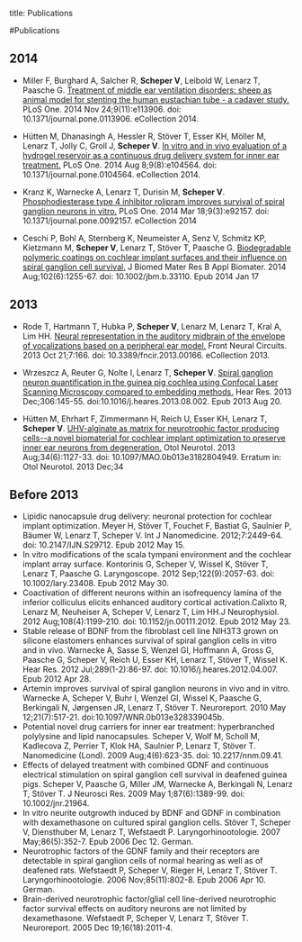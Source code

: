 title: Publications

#Publications

## 2014

* Miller F, Burghard A, Salcher R, **Scheper V**, Leibold W, Lenarz T, Paasche G. [Treatment of middle ear ventilation disorders: sheep as animal model for stenting the human eustachian tube - a cadaver study. ](http://www.plosone.org/article/info%3Adoi%2F10.1371%2Fjournal.pone.0113906) PLoS One. 2014 Nov 24;9(11):e113906. doi: 10.1371/journal.pone.0113906. eCollection 2014.

* Hütten M, Dhanasingh A, Hessler R, Stöver T, Esser KH, Möller M, Lenarz T, Jolly C, Groll J, **Scheper V**. [In vitro and in vivo evaluation of a hydrogel reservoir as a continuous drug delivery system for inner ear treatment.](http://www.plosone.org/article/info%3Adoi%2F10.1371%2Fjournal.pone.0104564) PLoS One. 2014 Aug 8;9(8):e104564. doi: 10.1371/journal.pone.0104564. eCollection 2014.

* Kranz K, Warnecke A, Lenarz T, Durisin M, **Scheper V**. [Phosphodiesterase type 4 inhibitor rolipram improves survival of spiral ganglion neurons in vitro.](http://www.plosone.org/article/info%3Adoi%2F10.1371%2Fjournal.pone.0092157) PLoS One. 2014 Mar 18;9(3):e92157. doi: 10.1371/journal.pone.0092157. eCollection 2014

* Ceschi P, Bohl A, Sternberg K, Neumeister A, Senz V, Schmitz KP, Kietzmann M, **Scheper V**, Lenarz T, Stöver T, Paasche G. [Biodegradable polymeric coatings on cochlear implant surfaces and their influence on spiral ganglion cell survival.](http://onlinelibrary.wiley.com/doi/10.1002/jbm.b.33110/abstract) J Biomed Mater Res B Appl Biomater. 2014 Aug;102(6):1255-67. doi: 10.1002/jbm.b.33110. Epub 2014 Jan 17

## 2013

* Rode T, Hartmann T, Hubka P, **Scheper V**, Lenarz M, Lenarz T, Kral A, Lim HH. [Neural representation in the auditory midbrain of the envelope of vocalizations based on a peripheral ear model.](http://journal.frontiersin.org/Journal/10.3389/fncir.2013.00166/full)  Front Neural Circuits. 2013 Oct 21;7:166. doi: 10.3389/fncir.2013.00166. eCollection 2013.

*   Wrzeszcz A, Reuter G, Nolte I, Lenarz T, **Scheper V**. [Spiral ganglion neuron quantification in the guinea pig cochlea using Confocal Laser Scanning Microscopy compared to embedding methods.](http://www.sciencedirect.com/science/article/pii/S0378595513001937) Hear Res. 2013 Dec;306:145-55. doi:10.1016/j.heares.2013.08.002. Epub 2013 Aug 20.

*  Hütten M, Ehrhart F, Zimmermann H, Reich U, Esser KH, Lenarz T, **Scheper V**. [UHV-alginate as matrix for neurotrophic factor producing cells--a novel biomaterial for cochlear implant optimization to preserve inner ear neurons from degeneration.](http://journals.lww.com/otology-neurotology/pages/articleviewer.aspx?year=2013&issue=08000&article=00027&type=abstract)  Otol Neurotol. 2013 Aug;34(6):1127-33. doi: 10.1097/MAO.0b013e3182804949. Erratum in: Otol Neurotol. 2013 Dec;34



## Before 2013

* Lipidic nanocapsule drug delivery: neuronal protection for cochlear implant optimization. Meyer H, Stöver T, Fouchet F, Bastiat G, Saulnier P, Bäumer W, Lenarz T, Scheper V. Int J Nanomedicine. 2012;7:2449-64. doi: 10.2147/IJN.S29712. Epub 2012 May 15.
* In vitro modifications of the scala tympani environment and the cochlear implant array surface. Kontorinis G, Scheper V, Wissel K, Stöver T, Lenarz T, Paasche G. Laryngoscope. 2012 Sep;122(9):2057-63. doi: 10.1002/lary.23408. Epub 2012 May 30.
* Coactivation of different neurons within an isofrequency lamina of the inferior colliculus elicits enhanced auditory cortical activation.Calixto R, Lenarz M, Neuheiser A, Scheper V, Lenarz T, Lim HH.J Neurophysiol. 2012 Aug;108(4):1199-210. doi: 10.1152/jn.00111.2012. Epub 2012 May 23.
* Stable release of BDNF from the fibroblast cell line NIH3T3 grown on silicone elastomers enhances survival of spiral ganglion cells in vitro and in vivo. Warnecke A, Sasse S, Wenzel GI, Hoffmann A, Gross G, Paasche G, Scheper V, Reich U, Esser KH, Lenarz T, Stöver T, Wissel K. Hear Res. 2012 Jul;289(1-2):86-97. doi: 10.1016/j.heares.2012.04.007. Epub 2012 Apr 28.
* Artemin improves survival of spiral ganglion neurons in vivo and in vitro. Warnecke A, Scheper V, Buhr I, Wenzel GI, Wissel K, Paasche G, Berkingali N, Jørgensen JR, Lenarz T, Stöver T. Neuroreport. 2010 May 12;21(7):517-21. doi:10.1097/WNR.0b013e328339045b.
* Potential novel drug carriers for inner ear treatment: hyperbranched polylysine and lipid nanocapsules. Scheper V, Wolf M, Scholl M, Kadlecova Z, Perrier T, Klok HA, Saulnier P, Lenarz T, Stöver T. Nanomedicine (Lond). 2009 Aug;4(6):623-35. doi: 10.2217/nnm.09.41. 
* Effects of delayed treatment with combined GDNF and continuous electrical stimulation on spiral ganglion cell survival in deafened guinea pigs. Scheper V, Paasche G, Miller JM, Warnecke A, Berkingali N, Lenarz T, Stöver T. J Neurosci Res. 2009 May 1;87(6):1389-99. doi: 10.1002/jnr.21964.
* In vitro neurite outgrowth induced by BDNF and GDNF in combination with dexamethasone on cultured spiral ganglion cells. Stöver T, Scheper V, Diensthuber M, Lenarz T, Wefstaedt P. Laryngorhinootologie. 2007 May;86(5):352-7. Epub 2006 Dec 12. German. 
* Neurotrophic factors of the GDNF family and their receptors are detectable in spiral ganglion cells of normal hearing as well as of deafened rats. Wefstaedt P, Scheper V, Rieger H, Lenarz T, Stöver T. Laryngorhinootologie. 2006 Nov;85(11):802-8. Epub 2006 Apr 10. German. 
* Brain-derived neurotrophic factor/glial cell line-derived neurotrophic factor survival effects on auditory neurons are not limited by dexamethasone. Wefstaedt P, Scheper V, Lenarz T, Stöver T. Neuroreport. 2005 Dec 19;16(18):2011-4.

